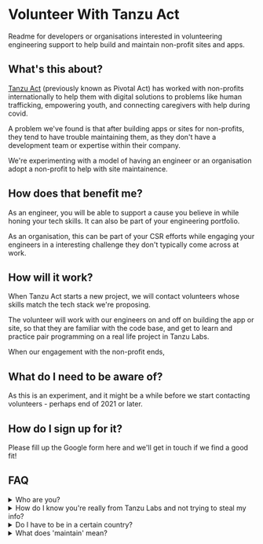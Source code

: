 # Volunteer With Tanzu Act
Readme for developers or organisations interested in volunteering engineering support to help build and maintain non-profit sites and apps.

## What's this about?

[Tanzu Act](https://tanzu.vmware.com/act) (previously known as Pivotal Act) has worked with non-profits internationally to help them with digital solutions to problems like human trafficking, empowering youth, and connecting caregivers with help during covid.

A problem we've found is that after building apps or sites for non-profits, they tend to have trouble maintaining them, as they don't have a development team or expertise within their company.

We're experimenting with a model of having an engineer or an organisation adopt a non-profit to help with site maintainence. 

## How does that benefit me?

As an engineer, you will be able to support a cause you believe in while honing your tech skills. It can also be part of your engineering portfolio.

As an organisation, this can be part of your CSR efforts while engaging your engineers in a interesting challenge they don't typically come across at work. 

## How will it work?

When Tanzu Act starts a new project, we will contact volunteers whose skills match the tech stack we're proposing. 

The volunteer will work with our engineers on and off on building the app or site, so that they are familiar with the code base, and get to learn and practice pair programming on a real life project in Tanzu Labs.

When our engagement with the non-profit ends, 

## What do I need to be aware of?

As this is an experiment, and it might be a while before we start contacting volunteers - perhaps end of 2021 or later. 



## How do I sign up for it?
Please fill up the Google form here and we'll get in touch if we find a good fit!


## FAQ

<details>
<summary>Who are you?</summary>
<br>
I'm a designer from Tanzu Act who is helping explore how Tanzu Act projects can be sustained in Singapore. 
</details>

<details>
<summary> How do I know you're really from Tanzu Labs and not trying to steal my info?</summary>
<br>
Feel free to check out my [Linkedin Profile](https://www.linkedin.com/in/weimankow/) here.
</details>

<details>
<summary> Do I have to be in a certain country?</summary>
<br>
No, we have projects all over the world, from UK, US, to Europe.
</details>

<details>
<summary> What does 'maintain' mean?</summary>
<br>
No, we have projects all over the world, from UK, US, to Europe.
</details>

